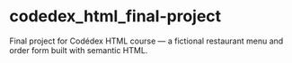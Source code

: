 # codedex_html_final-project
Final project for Codédex HTML course — a fictional restaurant menu and order form built with semantic HTML.
